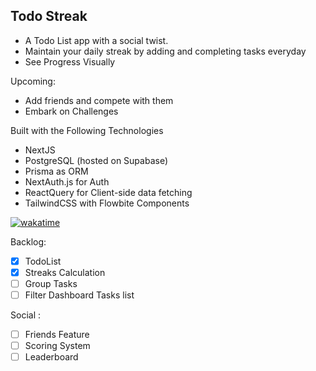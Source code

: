 ## Todo Streak

- A Todo List app with a social twist.
- Maintain your daily streak by adding and completing tasks everyday
- See Progress Visually

Upcoming:

- Add friends and compete with them
- Embark on Challenges

Built with the Following Technologies

- NextJS
- PostgreSQL (hosted on Supabase)
- Prisma as ORM
- NextAuth.js for Auth
- ReactQuery for Client-side data fetching
- TailwindCSS with Flowbite Components

[![wakatime](https://wakatime.com/badge/user/6596ac5f-ac26-436a-bb8d-fb560e2db827/project/5c46ca3a-aac4-4a37-8ae0-15c0a1803d33.svg)](https://wakatime.com/badge/user/6596ac5f-ac26-436a-bb8d-fb560e2db827/project/5c46ca3a-aac4-4a37-8ae0-15c0a1803d33)

Backlog:

- [x] TodoList
- [x] Streaks Calculation
- [ ] Group Tasks
- [ ] Filter Dashboard Tasks list

Social :

- [ ] Friends Feature
- [ ] Scoring System
- [ ] Leaderboard
